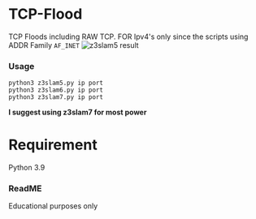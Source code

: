 # TCP-Flood
TCP Floods including RAW TCP. FOR Ipv4's only since the scripts using ADDR Family ```AF_INET```
![z3slam5 result](https://user-images.githubusercontent.com/48758770/166100215-b2c377d3-a70b-406f-9b78-cce4c16703bc.png)

### Usage
```
python3 z3slam5.py ip port
python3 z3slam6.py ip port
python3 z3slam7.py ip port
```

**I suggest using z3slam7 for most power**

# Requirement
Python 3.9

### ReadME
Educational purposes only

